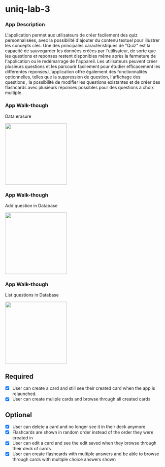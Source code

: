 # uniq-lab-3

### App Description
L'application permet aux utilisateurs de créer facilement des quiz personnalisées, avec la possibilité d'ajouter du contenu textuel pour illustrer les concepts clés. Une des principales caractéristiques de "Quiz" est la capacité de sauvegarder les données créées par l'utilisateur, de sorte que les questions et reponses restent disponibles même après la fermeture de l'application ou le redémarrage de l'appareil. Les utilisateurs peuvent créer plusieurs questions et les parcourir facilement pour étudier efficacement les différentes reponses.L'application offre également des fonctionnalités optionnelles, telles que la suppression de question, l'affichage des questions , la possibilité de modifier les questions existantes et de créer des flashcards avec plusieurs réponses possibles pour des questions à choix multiple.

### App Walk-though
Data erasure

<img src="https://user-images.githubusercontent.com/128053435/233235329-83bc8b73-5e8d-4424-a02b-5ae45e223aec.mp4" width=200><br>

### App Walk-though
Add question in Database

<img src="https://user-images.githubusercontent.com/128053435/233236199-7bebdf63-cd4a-4274-8e25-2db4cfc3f0a8.mp4" width=200><br>

### App Walk-though
List questions in Database

<img src="https://user-images.githubusercontent.com/128053435/233235913-43beee4a-f354-4e9b-b7a5-3fd07766dd97.mp4" width=200><br>

## Required
- [X] User can create a card and still see their created card when the app is relaunched.
- [X] User can create muliple cards and browse through all created cards

## Optional
- [X] User can delete a card and no longer see it in their deck anymore
- [X] Flashcards are shown in random order instead of the order they were created in
- [X] User can edit a card and see the edit saved when they browse through their deck of cards
- [X] User can create flashcards with multiple answers and be able to browse through cards with multiple choice answers shown
